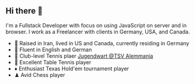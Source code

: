 ## Hi there 👋

I'm a Fullstack Developer with focus on using JavaScript on server and in browser. I work as a Freelancer with clients in Germany, USA, and Canada.

- 🥨 Raised in Iran, lived in US and Canada, currently residing in Germany
- 💬 Fluent in English and German
- 🎾 Club-level Tennis plaer [Jugendwart @TSV Alemmania](https://www.alemannia-zaehringen.de/tennis/)
- 🏓 Excellent Table Tennis player 
- ♦️ Enthusiast Texas Hold'em tournament player
- ♟ Avid Chess player

